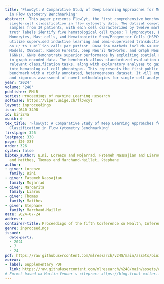```yaml
---
title: 'FlowCyt: A Comparative Study of Deep Learning Approaches for Multi-Class Classification
  in Flow Cytometry Benchmarking'
abstract: 'This paper presents FlowCyt, the first comprehensive benchmark for multi-class
  single-cell classification in flow cytometry data. The dataset comprises bone marrow
  samples from 30 patients, with each cell characterized by twelve markers. Ground
  truth labels identify five hematological cell types: T lymphocytes, B lymphocytes,
  Monocytes, Mast cells, and Hematopoietic Stem/Progenitor Cells (HSPCs). Experiments
  utilize supervised inductive learning and semi-supervised transductive learning
  on up to 1 million cells per patient. Baseline methods include Gaussian Mixture
  Models, XGBoost, Random Forests, Deep Neural Networks, and Graph Neural Networks
  (GNNs). GNNs demonstrate superior performance by exploiting spatial relationships
  in graph-encoded data. The benchmark allows standardized evaluation of clinically
  relevant classification tasks, along with exploratory analyses to gain insights
  into hematological cell phenotypes. This represents the first public flow cytometry
  benchmark with a richly annotated, heterogeneous dataset. It will empower the development
  and rigorous assessment of novel methodologies for single-cell analysis.'
year: '2024'
volume: '248'
publisher: PMLR
series: Proceedings of Machine Learning Research
software: https://viper.unige.ch/flowcyt
layout: inproceedings
issn: 2640-3498
id: bini24a
month: 0
tex_title: 'FlowCyt: A Comparative Study of Deep Learning Approaches for Multi-Class
  Classification in Flow Cytometry Benchmarking'
firstpage: 326
lastpage: 338
page: 326-338
order: 326
cycles: false
bibtex_author: Bini, Lorenzo and Mojarrad, Fatemeh Nassajian and Liarou, Margarita
  and Matthes, Thomas and Marchand-Maillet, Stephane
author:
- given: Lorenzo
  family: Bini
- given: Fatemeh Nassajian
  family: Mojarrad
- given: Margarita
  family: Liarou
- given: Thomas
  family: Matthes
- given: Stephane
  family: Marchand-Maillet
date: 2024-07-24
address:
container-title: Proceedings of the fifth Conference on Health, Inference, and Learning
genre: inproceedings
issued:
  date-parts:
  - 2024
  - 7
  - 24
pdf: https://raw.githubusercontent.com/mlresearch/v248/main/assets/bini24a/bini24a.pdf
extras:
- label: Supplementary PDF
  link: https://raw.githubusercontent.com/mlresearch/v248/main/assets/assets/bini24a/bini24a-supp.pdf
# Format based on Martin Fenner's citeproc: https://blog.front-matter.io/posts/citeproc-yaml-for-bibliographies/
---
```

